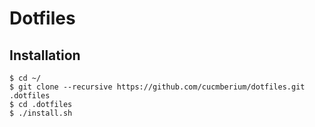 # Dotfiles

## Installation
```
$ cd ~/
$ git clone --recursive https://github.com/cucmberium/dotfiles.git .dotfiles
$ cd .dotfiles
$ ./install.sh
```
